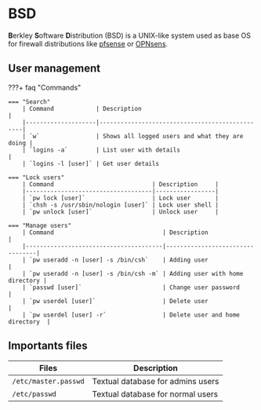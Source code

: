 # BSD

**B**erkley **S**oftware **D**istribution (BSD) is a UNIX-like system used as base OS for firewall distributions like [pfsense](https://www.pfsense.org/) or [OPNsens](https://opnsense.org/).

## User management

???+ faq "Commands"

    === "Search"
        | Command            | Description                                    |
        |--------------------|------------------------------------------------|
        | `w`                | Shows all logged users and what they are doing |
        | `logins -a`        | List user with details                         |
        | `logins -l [user]` | Get user details                               

    === "Lock users"
        | Command                            | Description     |
        |------------------------------------|-----------------|
        | `pw lock [user]`                   | Lock user       |
        | `chsh -s /usr/sbin/nologin [user]` | Lock user shell |
        | `pw unlock [user]`                 | Unlock user     |

    === "Manage users"
        | Command                               | Description                     |
        |---------------------------------------|---------------------------------|
        | `pw useradd -n [user] -s /bin/csh`    | Adding user                     |
        | `pw useradd -n [user] -s /bin/csh -m` | Adding user with home directory |
        | `passwd [user]`                       | Change user password            |
        | `pw userdel [user]`                   | Delete user                     |
        | `pw userdel [user] -r`                | Delete user and home directory  |

## Importants files

| Files                | Description                       |
|----------------------|-----------------------------------|
| `/etc/master.passwd` | Textual database for admins users |
| `/etc/passwd`        | Textual database for normal users 
